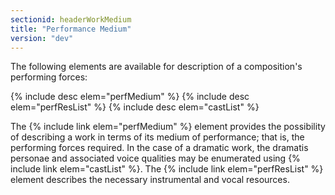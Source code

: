 ```yaml
---
sectionid: headerWorkMedium
title: "Performance Medium"
version: "dev"
---
```


The following elements are available for description of a composition's performing
forces:



{% include desc elem="perfMedium" %}
{% include desc elem="perfResList" %}
{% include desc elem="castList" %}




The {% include link elem="perfMedium" %} element provides the possibility of describing a work
in terms of its medium of performance; that is, the performing forces required. In
the case
of a dramatic work, the dramatis personae and associated voice qualities may be enumerated
using {% include link elem="castList" %}. The {% include link elem="perfResList" %} element
describes the necessary instrumental and vocal resources.

